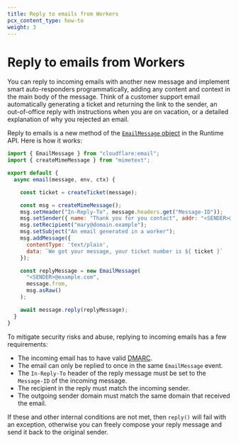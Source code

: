 ```yaml
---
title: Reply to emails from Workers
pcx_content_type: how-to
weight: 3
---
```


# Reply to emails from Workers

You can reply to incoming emails with another new message and implement smart auto-responders programmatically, adding any content and context in the main body of the message. Think of a customer support email automatically generating a ticket and returning the link to the sender, an out-of-office reply with instructions when you are on vacation, or a detailed explanation of why you rejected an email.

Reply to emails is a new method of the [`EmailMessage` object](/email-routing/email-workers/runtime-api/#emailmessage-definition) in the Runtime API. Here is how it works:

```js
import { EmailMessage } from "cloudflare:email";
import { createMimeMessage } from "mimetext";

export default {
  async email(message, env, ctx) {

    const ticket = createTicket(message);

    const msg = createMimeMessage();
    msg.setHeader("In-Reply-To", message.headers.get("Message-ID"));
    msg.setSender({ name: "Thank you for you contact", addr: "<SENDER>@example.com" });
    msg.setRecipient("mary@domain.example");
    msg.setSubject("An email generated in a worker");
    msg.addMessage({
      contentType: 'text/plain',
      data: `We got your message, your ticket number is ${ ticket }`
    });

    const replyMessage = new EmailMessage(
      "<SENDER>@example.com",
      message.from,
      msg.asRaw()
    );

    await message.reply(replyMessage);
  }
}
```

To mitigate security risks and abuse, replying to incoming emails has a few requirements:

* The incoming email has to have valid [DMARC](https://www.cloudflare.com/learning/dns/dns-records/dns-dmarc-record/).
* The email can only be replied to once in the same `EmailMessage` event.
* The `In-Reply-To` header of the reply message must be set to the `Message-ID` of the incoming message.
* The recipient in the reply must match the incoming sender.
* The outgoing sender domain must match the same domain that received the email.

If these and other internal conditions are not met, then `reply()` will fail with an exception, otherwise you can freely compose your reply message and send it back to the original sender.
